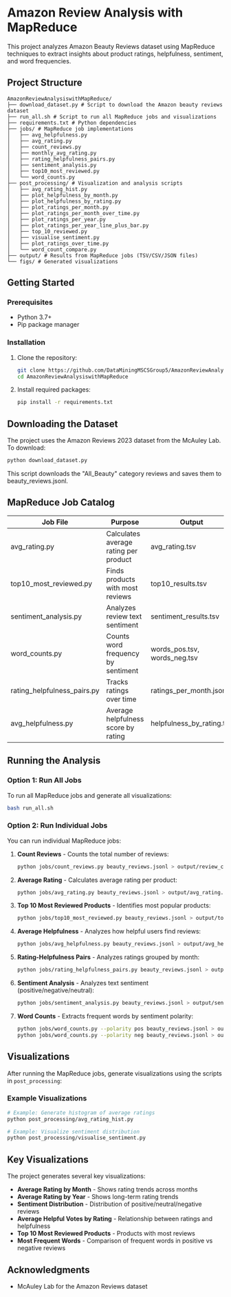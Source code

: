 # Amazon Review Analysis with MapReduce

This project analyzes Amazon Beauty Reviews dataset using MapReduce techniques to extract insights about product ratings, helpfulness, sentiment, and word frequencies.

## Project Structure

```
AmazonReviewAnalysiswithMapReduce/
├── download_dataset.py # Script to download the Amazon beauty reviews dataset
├── run_all.sh # Script to run all MapReduce jobs and visualizations
├── requirements.txt # Python dependencies
├── jobs/ # MapReduce job implementations
│   ├── avg_helpfulness.py
│   ├── avg_rating.py
│   ├── count_reviews.py
│   ├── monthly_avg_rating.py
│   ├── rating_helpfulness_pairs.py
│   ├── sentiment_analysis.py
│   ├── top10_most_reviewed.py
│   └── word_counts.py
├── post_processing/ # Visualization and analysis scripts
│   ├── avg_rating_hist.py
│   ├── plot_helpfulness_by_month.py
│   ├── plot_helpfulness_by_rating.py
│   ├── plot_ratings_per_month.py
│   ├── plot_ratings_per_month_over_time.py
│   ├── plot_ratings_per_year.py
│   ├── plot_ratings_per_year_line_plus_bar.py
│   ├── top_10_reviewed.py
│   ├── visualise_sentiment.py
│   ├── plot_ratings_over_time.py
│   └── word_count_compare.py
├── output/ # Results from MapReduce jobs (TSV/CSV/JSON files)
└── figs/ # Generated visualizations
```

## Getting Started

### Prerequisites

- Python 3.7+
- Pip package manager

### Installation

1. Clone the repository:

   ```bash
   git clone https://github.com/DataMiningMSCSGroup5/AmazonReviewAnalysiswithMapReduce.git
   cd AmazonReviewAnalysiswithMapReduce
   ```

2. Install required packages:

   ```bash
   pip install -r requirements.txt
   ```

## Downloading the Dataset

The project uses the Amazon Reviews 2023 dataset from the McAuley Lab. To download:

```bash
python download_dataset.py
```

This script downloads the "All_Beauty" category reviews and saves them to beauty_reviews.jsonl.

## MapReduce Job Catalog

| Job File | Purpose | Output |
|----------|---------|--------|
| avg_rating.py | Calculates average rating per product | avg_rating.tsv |
| top10_most_reviewed.py | Finds products with most reviews | top10_results.tsv |
| sentiment_analysis.py | Analyzes review text sentiment | sentiment_results.tsv |
| word_counts.py | Counts word frequency by sentiment | words_pos.tsv, words_neg.tsv |
| rating_helpfulness_pairs.py | Tracks ratings over time | ratings_per_month.json |
| avg_helpfulness.py | Average helpfulness score by rating | helpfulness_by_rating.tsv |

## Running the Analysis

### Option 1: Run All Jobs

To run all MapReduce jobs and generate all visualizations:

```bash
bash run_all.sh
```

### Option 2: Run Individual Jobs

You can run individual MapReduce jobs:

1. **Count Reviews** - Counts the total number of reviews:

   ```bash
   python jobs/count_reviews.py beauty_reviews.jsonl > output/review_counts.tsv
   ```

2. **Average Rating** - Calculates average rating per product:

   ```bash
   python jobs/avg_rating.py beauty_reviews.jsonl > output/avg_rating.tsv
   ```

3. **Top 10 Most Reviewed Products** - Identifies most popular products:

   ```bash
   python jobs/top10_most_reviewed.py beauty_reviews.jsonl > output/top10_results.tsv
   ```

4. **Average Helpfulness** - Analyzes how helpful users find reviews:

   ```bash
   python jobs/avg_helpfulness.py beauty_reviews.jsonl > output/avg_helpfulness.txt
   ```

5. **Rating-Helpfulness Pairs** - Analyzes ratings grouped by month:

   ```bash
   python jobs/rating_helpfulness_pairs.py beauty_reviews.jsonl > output/ratings_per_month.json
   ```

6. **Sentiment Analysis** - Analyzes text sentiment (positive/negative/neutral):

   ```bash
   python jobs/sentiment_analysis.py beauty_reviews.jsonl > output/sentiment_results.tsv
   ```

7. **Word Counts** - Extracts frequent words by sentiment polarity:

   ```bash
   python jobs/word_counts.py --polarity pos beauty_reviews.jsonl > output/words_pos.tsv
   python jobs/word_counts.py --polarity neg beauty_reviews.jsonl > output/words_neg.tsv
   ```

## Visualizations

After running the MapReduce jobs, generate visualizations using the scripts in `post_processing`:

### Example Visualizations

```bash
# Example: Generate histogram of average ratings
python post_processing/avg_rating_hist.py

# Example: Visualize sentiment distribution
python post_processing/visualise_sentiment.py
```

## Key Visualizations

The project generates several key visualizations:

- **Average Rating by Month** - Shows rating trends across months
- **Average Rating by Year** - Shows long-term rating trends
- **Sentiment Distribution** - Distribution of positive/neutral/negative reviews
- **Average Helpful Votes by Rating** - Relationship between ratings and helpfulness
- **Top 10 Most Reviewed Products** - Products with most reviews
- **Most Frequent Words** - Comparison of frequent words in positive vs negative reviews

<!-- ## License

[Your License Here] -->

## Acknowledgments

- McAuley Lab for the Amazon Reviews dataset
